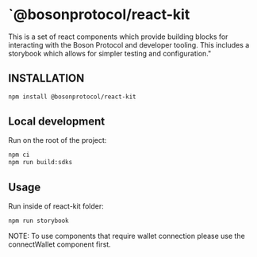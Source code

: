 # `@bosonprotocol/react-kit

This is a set of react components which provide building blocks for interacting with the Boson Protocol and developer tooling. This includes a storybook which allows for simpler testing and configuration."

## INSTALLATION

```bash
npm install @bosonprotocol/react-kit
```

## Local development

Run on the root of the project:

```bash
npm ci
npm run build:sdks
```

## Usage

Run inside of react-kit folder:

```bash
npm run storybook
```

NOTE: To use components that require wallet connection please use the connectWallet component first.
